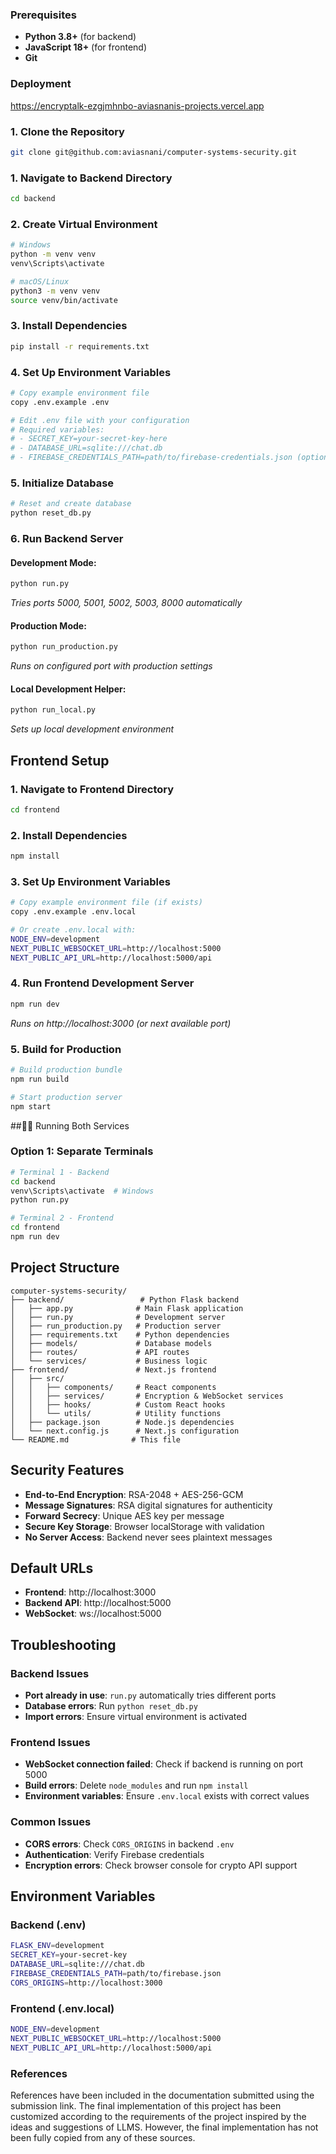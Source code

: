 ### Prerequisites

- **Python 3.8+** (for backend)
- **JavaScript 18+** (for frontend)
- **Git**

### Deployment

https://encryptalk-ezgjmhnbo-aviasnanis-projects.vercel.app


### 1. Clone the Repository

```bash
git clone git@github.com:aviasnani/computer-systems-security.git

```

### 1. Navigate to Backend Directory

```bash
cd backend
```

### 2. Create Virtual Environment

```bash
# Windows
python -m venv venv
venv\Scripts\activate

# macOS/Linux
python3 -m venv venv
source venv/bin/activate
```

### 3. Install Dependencies

```bash
pip install -r requirements.txt
```

### 4. Set Up Environment Variables

```bash
# Copy example environment file
copy .env.example .env

# Edit .env file with your configuration
# Required variables:
# - SECRET_KEY=your-secret-key-here
# - DATABASE_URL=sqlite:///chat.db
# - FIREBASE_CREDENTIALS_PATH=path/to/firebase-credentials.json (optional)
```

### 5. Initialize Database

```bash
# Reset and create database
python reset_db.py
```

### 6. Run Backend Server

#### Development Mode:

```bash
python run.py
```

_Tries ports 5000, 5001, 5002, 5003, 8000 automatically_

#### Production Mode:

```bash
python run_production.py
```

_Runs on configured port with production settings_

#### Local Development Helper:

```bash
python run_local.py
```

_Sets up local development environment_

## Frontend Setup

### 1. Navigate to Frontend Directory

```bash
cd frontend
```

### 2. Install Dependencies

```bash
npm install
```

### 3. Set Up Environment Variables

```bash
# Copy example environment file (if exists)
copy .env.example .env.local

# Or create .env.local with:
NODE_ENV=development
NEXT_PUBLIC_WEBSOCKET_URL=http://localhost:5000
NEXT_PUBLIC_API_URL=http://localhost:5000/api
```

### 4. Run Frontend Development Server

```bash
npm run dev
```

_Runs on http://localhost:3000 (or next available port)_

### 5. Build for Production

```bash
# Build production bundle
npm run build

# Start production server
npm start
```

##🏃‍♂️ Running Both Services

### Option 1: Separate Terminals

```bash
# Terminal 1 - Backend
cd backend
venv\Scripts\activate  # Windows
python run.py

# Terminal 2 - Frontend
cd frontend
npm run dev
```

##  Project Structure

```
computer-systems-security/
├── backend/                 # Python Flask backend
│   ├── app.py              # Main Flask application
│   ├── run.py              # Development server
│   ├── run_production.py   # Production server
│   ├── requirements.txt    # Python dependencies
│   ├── models/             # Database models
│   ├── routes/             # API routes
│   └── services/           # Business logic
├── frontend/               # Next.js frontend
│   ├── src/
│   │   ├── components/     # React components
│   │   ├── services/       # Encryption & WebSocket services
│   │   ├── hooks/          # Custom React hooks
│   │   └── utils/          # Utility functions
│   ├── package.json        # Node.js dependencies
│   └── next.config.js      # Next.js configuration
└── README.md              # This file
```

##  Security Features

- **End-to-End Encryption**: RSA-2048 + AES-256-GCM
- **Message Signatures**: RSA digital signatures for authenticity
- **Forward Secrecy**: Unique AES key per message
- **Secure Key Storage**: Browser localStorage with validation
- **No Server Access**: Backend never sees plaintext messages

##  Default URLs

- **Frontend**: http://localhost:3000
- **Backend API**: http://localhost:5000
- **WebSocket**: ws://localhost:5000

##  Troubleshooting

### Backend Issues

- **Port already in use**: `run.py` automatically tries different ports
- **Database errors**: Run `python reset_db.py`
- **Import errors**: Ensure virtual environment is activated

### Frontend Issues

- **WebSocket connection failed**: Check if backend is running on port 5000
- **Build errors**: Delete `node_modules` and run `npm install`
- **Environment variables**: Ensure `.env.local` exists with correct values

### Common Issues

- **CORS errors**: Check `CORS_ORIGINS` in backend `.env`
- **Authentication**: Verify Firebase credentials
- **Encryption errors**: Check browser console for crypto API support

##  Environment Variables

### Backend (.env)

```bash
FLASK_ENV=development
SECRET_KEY=your-secret-key
DATABASE_URL=sqlite:///chat.db
FIREBASE_CREDENTIALS_PATH=path/to/firebase.json
CORS_ORIGINS=http://localhost:3000
```

### Frontend (.env.local)

```bash
NODE_ENV=development
NEXT_PUBLIC_WEBSOCKET_URL=http://localhost:5000
NEXT_PUBLIC_API_URL=http://localhost:5000/api
```
### References

References have been included in the documentation submitted using the submission link. The final implementation of this project has been customized according to the requirements of the project inspired by the ideas and suggestions of LLMS. However, the final implementation has not been fully copied from any of these sources.
